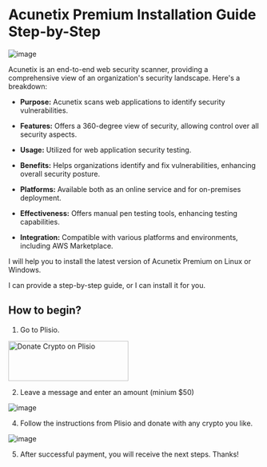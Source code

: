 # Acunetix Premium Installation Guide Step-by-Step
![image](https://github.com/GlTIab/acunetix-premium-installation-guide/assets/83069165/e32572bf-439c-47d9-bf63-ec4fe54a2dbf)

Acunetix is an end-to-end web security scanner, providing a comprehensive view of an organization's security landscape. Here's a breakdown:

- **Purpose:** Acunetix scans web applications to identify security vulnerabilities.

- **Features:** Offers a 360-degree view of security, allowing control over all security aspects.

- **Usage:** Utilized for web application security testing.

- **Benefits:** Helps organizations identify and fix vulnerabilities, enhancing overall security posture.

- **Platforms:** Available both as an online service and for on-premises deployment.

- **Effectiveness:** Offers manual pen testing tools, enhancing testing capabilities.

- **Integration:** Compatible with various platforms and environments, including AWS Marketplace.


I will help you to install the latest version of Acunetix Premium on Linux or Windows.

I can provide a step-by-step guide, or I can install it for you.

## How to begin?

1. Go to Plisio.

<a href="https://plisio.net/donate/FGTrM5G5" target="_blank"><img src="https://plisio.net/img/donate/donate_dark_icons_mono.png" alt="Donate Crypto on Plisio" width="240" height="80" /></a>

2. Leave a message and enter an amount (minium $50)

![image](https://github.com/GlTIab/acunetix-premium-installation-guide/assets/83069165/7e243cab-d884-40ef-b546-04214762d675)


4. Follow the instructions from Plisio and donate with any crypto you like.

![image](https://github.com/GlTIab/acunetix-premium-installation-guide/assets/83069165/f8d84344-c44e-478e-b176-d301d73a2cad)

5. After successful payment, you will receive the next steps. Thanks!
